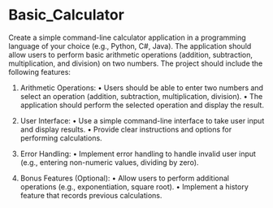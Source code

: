 # Basic_Calculator

Create a simple command-line calculator application in a programming language of your choice (e.g., Python, C#, Java). The application should allow users to perform basic arithmetic operations (addition, subtraction, multiplication, and division) on two numbers. The project should include the following features:

1. Arithmetic Operations:
   •  Users should be able to enter two numbers and select an operation (addition, subtraction, multiplication, division).
   •  The application should perform the selected operation and display the result.

2. User Interface:
   •  Use a simple command-line interface to take user input and display results.
   •  Provide clear instructions and options for performing calculations.

3. Error Handling:
   •  Implement error handling to handle invalid user input (e.g., entering non-numeric values, dividing by zero).

4. Bonus Features (Optional):
   •  Allow users to perform additional operations (e.g., exponentiation, square root).
   •  Implement a history feature that records previous calculations.
